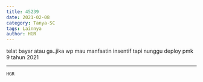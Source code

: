 ```yaml
---
title: 45239
date: 2021-02-08
category: Tanya-SC
tags: Lainnya
author: HGR
---
```


telat bayar atau ga..jika wp mau manfaatin insentif tapi nunggu deploy pmk 9 tahun 2021

---



`HGR`
